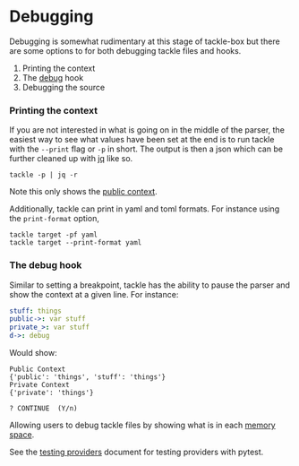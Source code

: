 # Debugging

Debugging is somewhat rudimentary at this stage of tackle-box but there are some options to for both debugging tackle files and hooks.  

1. Printing the context
2. The [debug](providers/Tackle/debug.md) hook
3. Debugging the source

### Printing the context

If you are not interested in what is going on in the middle of the parser, the easiest way to see what values have been set at the end is to run tackle with the `--print` flag or `-p` in short. The output is then a json which can be further cleaned up with [jq]() like so.

```shell
tackle -p | jq -r
```

Note this only shows the [public context](memory-management.md#public-vs-private-context).

Additionally, tackle can print in yaml and toml formats. For instance using the `print-format` option,

```shell
tackle target -pf yaml
tackle target --print-format yaml
```

### The debug hook

Similar to setting a breakpoint, tackle has the ability to pause the parser and show the context at a given line. For instance:

```yaml
stuff: things
public->: var stuff
private_>: var stuff
d->: debug
```

Would show:

```text
Public Context
{'public': 'things', 'stuff': 'things'}
Private Context
{'private': 'things'}

? CONTINUE  (Y/n)
```

Allowing users to debug tackle files by showing what is in each [memory space](memory-management.md).

See the [testing providers](testing-providers.md) document for testing providers with pytest.
